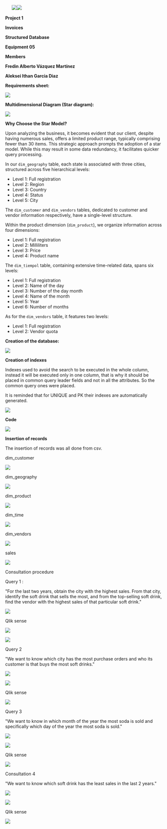 
`	`**![](readme/Aspose.Words.2027b2d3-7b1c-4c2b-9784-ce38b7404176.001.png)![](readme/Aspose.Words.2027b2d3-7b1c-4c2b-9784-ce38b7404176.002.png)**

**Project 1** 

**Invoices**

**Structured Database**

**Equipment 05**

**Members**

**Fredin Alberto Vázquez Martínez**

**Aleksei Ithan Garcia Diaz**

**Requirements sheet:**

![](readme/Aspose.Words.2027b2d3-7b1c-4c2b-9784-ce38b7404176.003.jpeg)

**Multidimensional Diagram (Star diagram):**


![](readme/Aspose.Words.2027b2d3-7b1c-4c2b-9784-ce38b7404176.004.jpeg)


**Why Choose the Star Model?**

Upon analyzing the business, it becomes evident that our client, despite having numerous sales, offers a limited product range, typically comprising fewer than 30 items. This strategic approach prompts the adoption of a star model. While this may result in some data redundancy, it facilitates quicker query processing.

In our `dim_geography` table, each state is associated with three cities, structured across five hierarchical levels:

- Level 1: Full registration
- Level 2: Region
- Level 3: Country
- Level 4: Status
- Level 5: City

The `dim_customer` and `dim_vendors` tables, dedicated to customer and vendor information respectively, have a single-level structure.

Within the product dimension (`dim_product`), we organize information across four dimensions:

- Level 1: Full registration
- Level 2: Milliliters
- Level 3: Price
- Level 4: Product name

The `dim_tiempol` table, containing extensive time-related data, spans six levels:

- Level 1: Full registration
- Level 2: Name of the day
- Level 3: Number of the day month
- Level 4: Name of the month
- Level 5: Year
- Level 6: Number of months

As for the `dim_vendors` table, it features two levels:

- Level 1: Full registration
- Level 2: Vendor quota


**Creation of the database:**

![](readme/Aspose.Words.2027b2d3-7b1c-4c2b-9784-ce38b7404176.005.png)

**Creation of indexes**

Indexes used to avoid the search to be executed in the whole column, instead it will be executed only in one column, that is why it should be placed in common query leader fields and not in all the attributes. So the common query ones were placed.

It is reminded that for UNIQUE and PK their indexes are automatically generated.

![](readme/Aspose.Words.2027b2d3-7b1c-4c2b-9784-ce38b7404176.006.png)

**Code**

![](readme/Aspose.Words.2027b2d3-7b1c-4c2b-9784-ce38b7404176.007.png)














**Insertion of records**

The insertion of records was all done from csv.

dim\_customer

![](readme/Aspose.Words.2027b2d3-7b1c-4c2b-9784-ce38b7404176.008.png)

dim\_geography

![](readme/Aspose.Words.2027b2d3-7b1c-4c2b-9784-ce38b7404176.009.png)

dim\_product

![](readme/Aspose.Words.2027b2d3-7b1c-4c2b-9784-ce38b7404176.010.png)

dim\_time

![](readme/Aspose.Words.2027b2d3-7b1c-4c2b-9784-ce38b7404176.011.png)

dim\_vendors

![](readme/Aspose.Words.2027b2d3-7b1c-4c2b-9784-ce38b7404176.012.png)


sales

![](readme/Aspose.Words.2027b2d3-7b1c-4c2b-9784-ce38b7404176.013.png)

Consultation procedure

Query 1 : 

"For the last two years, obtain the city with the highest sales. From that city, identify the soft drink that sells the most, and from the top-selling soft drink, find the vendor with the highest sales of that particular soft drink."

![](readme/Aspose.Words.2027b2d3-7b1c-4c2b-9784-ce38b7404176.014.png)

Qlik sense

![](readme/Aspose.Words.2027b2d3-7b1c-4c2b-9784-ce38b7404176.015.jpeg)

![](readme/Aspose.Words.2027b2d3-7b1c-4c2b-9784-ce38b7404176.016.png)









Query 2 

"We want to know which city has the most purchase orders and who its customer is that buys the most soft drinks."

![](readme/Aspose.Words.2027b2d3-7b1c-4c2b-9784-ce38b7404176.017.png)


![](readme/Aspose.Words.2027b2d3-7b1c-4c2b-9784-ce38b7404176.018.png)





Qlik sense

![](readme/Aspose.Words.2027b2d3-7b1c-4c2b-9784-ce38b7404176.019.jpeg)





















Query 3 

"We want to know in which month of the year the most soda is sold and specifically which day of the year the most soda is sold."

![](readme/Aspose.Words.2027b2d3-7b1c-4c2b-9784-ce38b7404176.020.png)

![](readme/Aspose.Words.2027b2d3-7b1c-4c2b-9784-ce38b7404176.021.png)











Qlik sense

![](readme/Aspose.Words.2027b2d3-7b1c-4c2b-9784-ce38b7404176.022.jpeg)

























Consultation 4 

"We want to know which soft drink has the least sales in the last 2 years."

![](readme/Aspose.Words.2027b2d3-7b1c-4c2b-9784-ce38b7404176.023.png)



![](readme/Aspose.Words.2027b2d3-7b1c-4c2b-9784-ce38b7404176.024.png)







Qlik sense

![](readme/Aspose.Words.2027b2d3-7b1c-4c2b-9784-ce38b7404176.025.jpeg)



